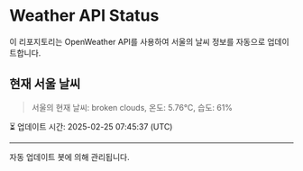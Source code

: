 
# Weather API Status

이 리포지토리는 OpenWeather API를 사용하여 서울의 날씨 정보를 자동으로 업데이트합니다.

## 현재 서울 날씨
> 서울의 현재 날씨: broken clouds, 온도: 5.76°C, 습도: 61%

⏳ 업데이트 시간: 2025-02-25 07:45:37 (UTC)

---
자동 업데이트 봇에 의해 관리됩니다.
